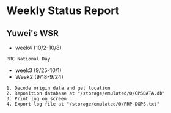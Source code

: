 # Weekly Status Report

## Yuwei's WSR
- week4 (10/2-10/8)
```
PRC National Day
```
- week3 (9/25-10/1)
- Week2 (9/18-9/24)
```
1. Decode origin data and get location
2. Reposition database at "/storage/emulated/0/GPSDATA.db"
3. Print log on screen
4. Export log file at "/storage/emulated/0/PRP-DGPS.txt"
```

